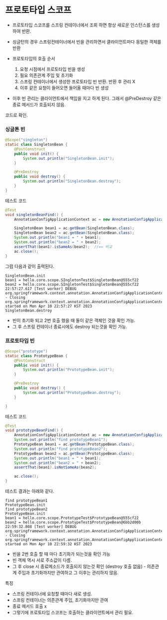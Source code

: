 # 프로토타입 스코프

* 프로토타입 스코프를 스프링 컨테이너에서 조회 하면 항상 새로운 인스턴스를 생성하여 반환.
* 싱글턴의 경우 스프링컨테이너에서 빈을 관리하면서 클라이언트마다 동일한 객체를 반환
* 프로토타입의 호출 순서 
  1. 요청 시점에서 프로토타입 빈을 생성
  2. 필요 의존관계 주입 및 초기화
  3. 스프링 컨테이너에서 생성한 프로토타입 빈 반환. 반환 후 관리 X
  4. 이후 같은 요청이 들어오면 들어올 때마다 빈 생성

* 이후 빈 관리는 클라이언트에서 책임을 지고 하게 된다. 그래서 @PreDestroy 같은 종료 메서드가 호출되지 않음.

코드로 확인.

### 싱글톤 빈
```java
@Scope("singleton")
static class SingletonBean {
    @PostConstruct
    public void init() {
        System.out.println("SingletonBean.init");
    }

    @PreDestroy
    public void destroy() {
        System.out.println("SingletonBean.destroy");
    }
}
```
테스트 코드
```java
@Test
void singletonBeanFind() {
    AnnotationConfigApplicationContext ac = new AnnotationConfigApplicationContext(SingletonBean.class);

    SingletonBean bean1 = ac.getBean(SingletonBean.class);
    SingletonBean bean2 = ac.getBean(SingletonBean.class);
    System.out.println("bean1 = " + bean1);
    System.out.println("bean2 = " + bean2);
    assertThat(bean1).isSameAs(bean2);  //== 비교
    ac.close();
}
```

그럼 다음과 같이 출력된다.
```text
SingletonBean.init
bean1 = hello.core.scope.SIngletonTest$SingletonBean@555cf22
bean2 = hello.core.scope.SIngletonTest$SingletonBean@555cf22
22:57:27.617 [Test worker] DEBUG org.springframework.context.annotation.AnnotationConfigApplicationContext - Closing org.springframework.context.annotation.AnnotationConfigApplicationContext@93081b6, started on Mon Apr 10 22:57:27 KST 2023
SingletonBean.destroy
```
* 빈이 초기화 되고 2번 호출 했을 때 둘이 같은 객체인 것을 확인 가능.
* 그 후 스프링 컨테이너 종료시에도 destroy 되는것을 확인 가능.


### 프로토타입 빈
```java
@Scope("prototype")
static class PrototypeBean {
    @PostConstruct
    public void init() {
        System.out.println("PrototypeBean.init");
    }

    @PreDestroy
    public void destroy() {
        System.out.println("PrototypeBean.destroy");
    }

}
```
테스트 코드
```java
@Test
void prototypeBeanFind() {
    AnnotationConfigApplicationContext ac = new AnnotationConfigApplicationContext(PrototypeBean.class);
    System.out.println("find prototypeBean1");
    PrototypeBean bean1 = ac.getBean(PrototypeBean.class);
    System.out.println("find prototypeBean2");
    PrototypeBean bean2 = ac.getBean(PrototypeBean.class);
    System.out.println("bean1 = " + bean1);
    System.out.println("bean2 = " + bean2);
    assertThat(bean1).isNotSameAs(bean2);

    ac.close();
}
```

테스트 결과는 아래와 같다.
```text
find prototypeBean1
PrototypeBean.init
find prototypeBean2
PrototypeBean.init
bean1 = hello.core.scope.PrototypeTest$PrototypeBean@555cf22
bean2 = hello.core.scope.PrototypeTest$PrototypeBean@6bb2d00b
22:59:32.808 [Test worker] DEBUG org.springframework.context.annotation.AnnotationConfigApplicationContext - Closing org.springframework.context.annotation.AnnotationConfigApplicationContext@93081b6, started on Mon Apr 10 22:59:32 KST 2023
```
* 빈을 2번 호출 할 때 마다 초기화가 되는것을 확인 가능
* 빈 객체 역시 서로 주소값이 다름.
* 그 후 close 시 종료메소드가 호출되지 않는것 확인 (destroy 호출 없음) - 의존관계 주입과 초기화까지만 관여하고 그 이후는 관리하지 않음.

특징
* 스프링 컨테이너에 요청할 때마다 새로 생성.
* 스프링 컨테이너는 의존관계 주입, 초기화까지만 관여
* 종료 메서드 호출 x
* 그렇기에 프로토타입 스코프는 호출하는 클라이언트에서 관리 필요.